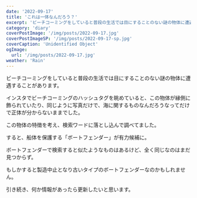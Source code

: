 ```yaml
---
date: '2022-09-17'
title: 'これは一体なんだろう？'
excerpt: 'ビーチコーミングをしていると普段の生活では目にすることのない謎の物体に遭遇することがあります。'
category: 'diary'
coverPostImage: '/img/posts/2022-09-17.jpg'
coverPostImageSP: '/img/posts/2022-09-17-sp.jpg'
coverCaption: 'Unidentified Object'
ogImage:
  url: '/img/posts/2022-09-17.jpg'
weather: 'Rain'
---
```


ビーチコーミングをしていると普段の生活では目にすることのない謎の物体に遭遇することがあります。

インスタでビーチコーミングのハッシュタグを眺めていると、この物体が縁側に飾られていたり、同じように写真だけで、海に関するものなんだろうなってだけで正体が分からないままでした。

この物体の特徴を考え、検索ワードに落とし込んで調べてました。

すると、船体を保護する「ボートフェンダー」が有力候補に。

ボートフェンダーで検索すると似たようなものはあるけど、全く同じなのはまだ見つからず。

もしかすると製造中止となり古いタイプのボートフェンダーなのかもしれません。

引き続き、何か情報があったら更新したいと思います。
